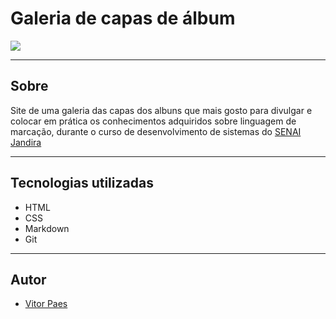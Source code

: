 # Galeria de capas de álbum

![](./ALBUNS/preview-galeria.png)

---

## Sobre
Site de uma galeria das capas dos albuns que mais gosto para divulgar e colocar em prática os conhecimentos adquiridos sobre linguagem de marcação, durante o curso de desenvolvimento de sistemas do [SENAI Jandira](https://sp.senai.br/unidade/jandira/)

---

## Tecnologias utilizadas
- HTML
- CSS
- Markdown
- Git

---

## Autor
- [Vitor Paes](https://www.linkedin.com/in/vitor-paes-166b95295/)
